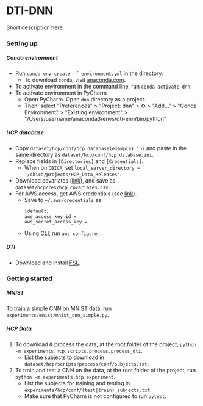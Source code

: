 # DTI-DNN

Short description here.

### Setting up

##### Conda environment
* Run `conda env create -f environment.yml` in the directory.
  * To download `conda`, visit [anaconda.com](https://www.anaconda.com/distribution/).
* To activate environment in the command line, run `conda activate dnn`.
* To activate environment in PyCharm
  * Open PyCharm. Open `dnn` directory as a project.
  * Then, select "Preferences" > "Project: dnn" > ⚙️ > "Add..." > "Conda Environment" > "Existing environment" > "/Users/username/anaconda3/envs/dti-enn/bin/python"
 
 ##### HCP database 
* Copy `dataset/hcp/conf/hcp_database(example).ini` and paste in the same directory as `dataset/hcp/conf/hcp_database.ini`.
* Replace fields in `[Directories]` and `[Credentials]`.
  * When on `CBICA`, set `local_server_directory = '/cbica/projects/HCP_Data_Releases'`.
* Download covariates ([link](https://db.humanconnectome.org/REST/search/dict/Subject%20Information/results?format=csv&removeDelimitersFromFieldValues=true&restricted=0&project=HCP_1200)), and save as `dataset/hcp/res/hcp_covariates.csv`. 
* For AWS access, get AWS credentials (see [link](https://wiki.humanconnectome.org/plugins/viewsource/viewpagesrc.action?pageId=67666030)).
  * Save to `~/.aws/credentials` as
    ```
    [default]
	aws_access_key_id = 
	aws_secret_access_key = 
    ```
  * Using [CLI](https://aws.amazon.com/cli/), run `aws configure`.

##### DTI
* Download and install [FSL](https://fsl.fmrib.ox.ac.uk/fsl/fslwiki/FslInstallation).

### Getting started

##### MNIST
To train a simple CNN on MNIST data, run `experiments/mnist/mnist_cnn_simple.py`.

##### HCP Data

1. To download & process the data, at the root folder of the project, `python -m experiments.hcp.scripts.process.process_dti`. 
    * List the subjects to download in `dataset/hcp/scripts/process/conf/subjects.txt`.
2. To train and test a CNN on the data, at the root folder of the project, run `python -m experiments.hcp.experiment`.
    * List the subjects for training and testing in `experiments/hcp/conf/(test|train)_subjects.txt`.
    * Make sure that PyCharm is not configured to run `pytest`.

